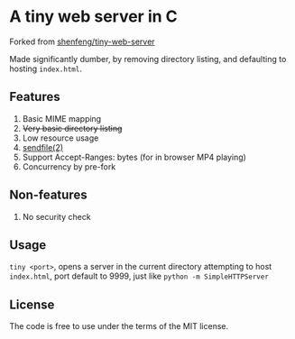 A tiny web server in C
======================

Forked from [shenfeng/tiny-web-server](https://github.com/shenfeng/tiny-web-server)

Made significantly dumber, by removing directory listing, and defaulting to hosting `index.html`.

Features
--------

1. Basic MIME mapping
2. ~~Very basic directory listing~~
3. Low resource usage
4. [sendfile(2)](http://kernel.org/doc/man-pages/online/pages/man2/sendfile.2.html)
5. Support Accept-Ranges: bytes (for in browser MP4 playing)
6. Concurrency by pre-fork

Non-features
------------

1. No security check

Usage
-----

`tiny <port>`, opens a server in the current directory attempting to host `index.html`, port
default to 9999, just like `python -m SimpleHTTPServer`


License
-------

The code is free to use under the terms of the MIT license.
